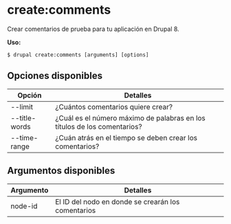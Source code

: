 # create:comments
Crear comentarios de prueba para tu aplicación en Drupal 8.

**Uso:**
```
$ drupal create:comments [arguments] [options]
```

## Opciones disponibles
Opción | Detalles
-------|-------------
--limit | ¿Cuántos comentarios quiere crear?
--title-words | ¿Cuál es el número máximo de palabras en los títulos de los comentarios?
--time-range | ¿Cuán atrás en el tiempo se deben crear los comentarios?

## Argumentos disponibles
Argumento | Detalles
---------|-------------
node-id | El ID del nodo en donde se crearán los comentarios
